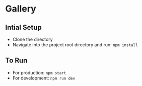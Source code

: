 # Gallery

## Intial Setup

- Clone the directory
- Navigate into the project root directory and run: `npm install`

## To Run

- For production: `npm start`
- For development: `npm run dev`